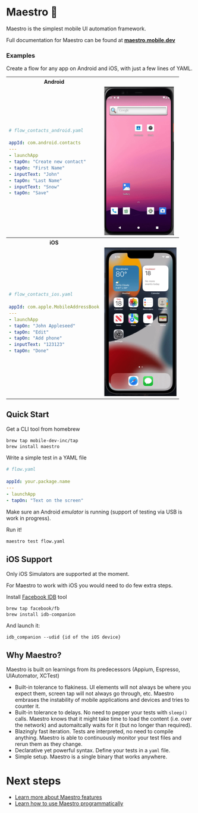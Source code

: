 # Maestro 🎹

Maestro is the simplest mobile UI automation framework.

Full documentation for Maestro can be found at [**maestro.mobile.dev**](https://maestro.mobile.dev)

### Examples
Create a flow for any app on Android and iOS, with just a few lines of YAML.

<table>
<tr>
<th>Android</th>
<th></th>
</tr>
<tr>
<td>

```yaml
# flow_contacts_android.yaml

appId: com.android.contacts
---
- launchApp
- tapOn: "Create new contact"
- tapOn: "First Name"
- inputText: "John"
- tapOn: "Last Name"
- inputText: "Snow"
- tapOn: "Save"
```

</td>
<td>

<img src='./assets/add_contact_android.gif' height='400'>

</td>
</tr>
<tr>
<th>iOS</th>
<th></th>
</tr>
<tr>
<td>

```yaml
# flow_contacts_ios.yaml

appId: com.apple.MobileAddressBook
---
- launchApp
- tapOn: "John Appleseed"
- tapOn: "Edit"
- tapOn: "Add phone"
- inputText: "123123"
- tapOn: "Done"
```

</td>
<td>

<img src='./assets/edit_contacts_ios.gif' height='400'>

</td>
</tr>

</table>


## Quick Start

Get a CLI tool from homebrew

```
brew tap mobile-dev-inc/tap
brew install maestro
```

Write a simple test in a YAML file 

```yaml
# flow.yaml

appId: your.package.name
---
- launchApp
- tapOn: "Text on the screen"
```

Make sure an Android _emulator_ is running (support of testing via USB is work in progress).

Run it!

```
maestro test flow.yaml
```


## iOS Support

Only iOS Simulators are supported at the moment.

For Maestro to work with iOS you would need to do few extra steps. 

Install [Facebook IDB](https://fbidb.io/) tool

```
brew tap facebook/fb
brew install idb-companion
```

And launch it:

```
idb_companion --udid {id of the iOS device}
```

## Why Maestro?

Maestro is built on learnings from its predecessors (Appium, Espresso, UIAutomator, XCTest)

- Built-in tolerance to flakiness. UI elements will not always be where you expect them, screen tap will not always go through, etc. Maestro embrases the instability of mobile applications and devices and tries to counter it.
- Built-in tolerance to delays. No need to pepper your tests with `sleep()` calls. Maestro knows that it might take time to load the content (i.e. over the network) and automaitcally waits for it (but no longer than required).
- Blazingly fast iteration. Tests are interpreted, no need to compile anything. Maestro is able to continuously monitor your test files and rerun them as they change.
- Declarative yet powerful syntax. Define your tests in a `yaml` file.
- Simple setup. Maestro is a single binary that works anywhere.

# Next steps

- [Learn more about Maestro features](https://maestro.mobile.dev/guides/using-maestro-cli)
- [Learn how to use Maestro programmatically](https://maestro.mobile.dev/guides/using-maestro-programmatically)

